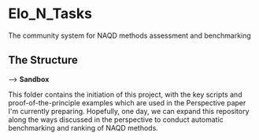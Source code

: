 # Elo_N_Tasks 

The community system for NAQD methods assessment and benchmarking

## The Structure

--> **Sandbox**

 This folder contains the initiation of this project, with the key scripts and
 proof-of-the-principle examples which are used in the Perspective paper I'm 
 currently preparing. Hopefully, one day, we can expand this repository along the
 ways discussed in the perspective to conduct automatic benchmarking and ranking of
 NAQD methods.
 
